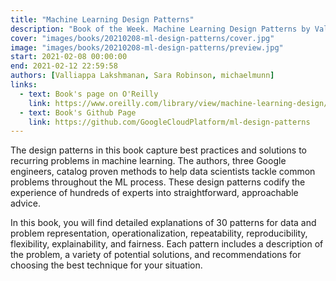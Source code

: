 ```yaml
---
title: "Machine Learning Design Patterns"
description: "Book of the Week. Machine Learning Design Patterns by Valliappa Lakshmanan, Sara Robinson, Michael Munn"
cover: "images/books/20210208-ml-design-patterns/cover.jpg"
image: "images/books/20210208-ml-design-patterns/preview.jpg"
start: 2021-02-08 00:00:00
end: 2021-02-12 22:59:58
authors: [Valliappa Lakshmanan, Sara Robinson, michaelmunn]
links: 
  - text: Book's page on O'Reilly
    link: https://www.oreilly.com/library/view/machine-learning-design/9781098115777/
  - text: Book's Github Page
    link: https://github.com/GoogleCloudPlatform/ml-design-patterns
---
```


The design patterns in this book capture best practices and solutions to recurring problems
in machine learning. The authors, three Google engineers, catalog proven methods to help data
scientists tackle common problems throughout the ML process. These design patterns codify the
experience of hundreds of experts into straightforward, approachable advice.

In this book, you will find detailed explanations of 30 patterns for data and problem
representation, operationalization, repeatability, reproducibility, flexibility, explainability,
and fairness. Each pattern includes a description of the problem, a variety of potential solutions,
and recommendations for choosing the best technique for your situation.